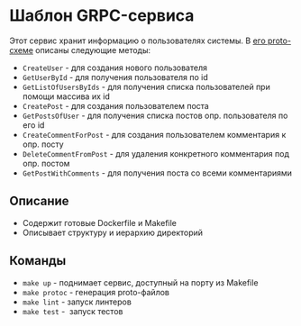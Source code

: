 # Шаблон GRPC-сервиса

Этот сервис хранит информацию о пользователях системы. 
В [его proto-схеме](./api/grpc-service-template.proto) описаны следующие методы:
- `CreateUser` - для создания нового пользователя
- `GetUserById` - для получения пользователя по id
- `GetListOfUsersByIds` - для получения списка пользователей при помощи массива их id
- `CreatePost` - для создания пользователем поста
- `GetPostsOfUser` - для получения списка постов опр. пользователя по его id
- `CreateCommentForPost` - для создания пользователем комментария к опр. посту
- `DeleteCommentFromPost` - для удаления конкретного комментария под опр. постом
- `GetPostWithComments` - для получения поста со всеми комментариями

## Описание

- Содержит готовые Dockerfile и Makefile
- Описывает структуру и иерархию директорий

## Команды

- `make up` - поднимает сервис, доступный на порту из Makefile
- `make protoc` - генерация proto-файлов
- `make lint` - запуск линтеров
- `make test` -  запуск тестов